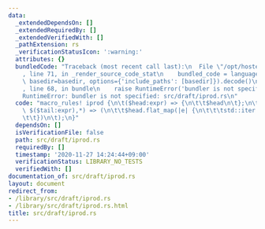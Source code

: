 ```yaml
---
data:
  _extendedDependsOn: []
  _extendedRequiredBy: []
  _extendedVerifiedWith: []
  _pathExtension: rs
  _verificationStatusIcon: ':warning:'
  attributes: {}
  bundledCode: "Traceback (most recent call last):\n  File \"/opt/hostedtoolcache/Python/3.9.1/x64/lib/python3.9/site-packages/onlinejudge_verify/documentation/build.py\"\
    , line 71, in _render_source_code_stat\n    bundled_code = language.bundle(stat.path,\
    \ basedir=basedir, options={'include_paths': [basedir]}).decode()\n  File \"/opt/hostedtoolcache/Python/3.9.1/x64/lib/python3.9/site-packages/onlinejudge_verify/languages/user_defined.py\"\
    , line 68, in bundle\n    raise RuntimeError('bundler is not specified: {}'.format(path.as_posix()))\n\
    RuntimeError: bundler is not specified: src/draft/iprod.rs\n"
  code: "macro_rules! iprod {\n\t($head:expr) => {\n\t\t$head\n\t};\n\t($head:expr,\
    \ $($tail:expr),*) => (\n\t\t$head.flat_map(|e| {\n\t\t\tstd::iter::repeat(e).zip(iprod!($($tail),*))\n\
    \t\t})\n\t);\n}"
  dependsOn: []
  isVerificationFile: false
  path: src/draft/iprod.rs
  requiredBy: []
  timestamp: '2020-11-27 14:24:44+09:00'
  verificationStatus: LIBRARY_NO_TESTS
  verifiedWith: []
documentation_of: src/draft/iprod.rs
layout: document
redirect_from:
- /library/src/draft/iprod.rs
- /library/src/draft/iprod.rs.html
title: src/draft/iprod.rs
---
```

